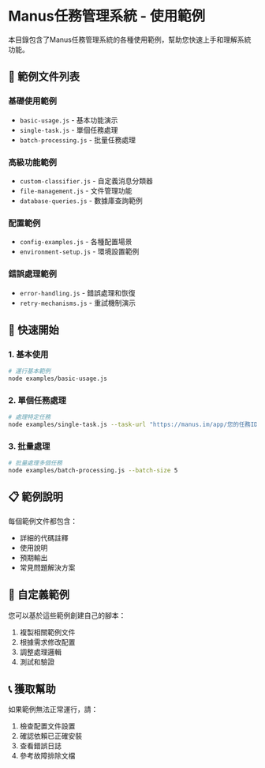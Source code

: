 # Manus任務管理系統 - 使用範例

本目錄包含了Manus任務管理系統的各種使用範例，幫助您快速上手和理解系統功能。

## 📁 範例文件列表

### 基礎使用範例
- `basic-usage.js` - 基本功能演示
- `single-task.js` - 單個任務處理
- `batch-processing.js` - 批量任務處理

### 高級功能範例
- `custom-classifier.js` - 自定義消息分類器
- `file-management.js` - 文件管理功能
- `database-queries.js` - 數據庫查詢範例

### 配置範例
- `config-examples.js` - 各種配置場景
- `environment-setup.js` - 環境設置範例

### 錯誤處理範例
- `error-handling.js` - 錯誤處理和恢復
- `retry-mechanisms.js` - 重試機制演示

## 🚀 快速開始

### 1. 基本使用
```bash
# 運行基本範例
node examples/basic-usage.js
```

### 2. 單個任務處理
```bash
# 處理特定任務
node examples/single-task.js --task-url "https://manus.im/app/您的任務ID"
```

### 3. 批量處理
```bash
# 批量處理多個任務
node examples/batch-processing.js --batch-size 5
```

## 📋 範例說明

每個範例文件都包含：
- 詳細的代碼註釋
- 使用說明
- 預期輸出
- 常見問題解決方案

## 🔧 自定義範例

您可以基於這些範例創建自己的腳本：

1. 複製相關範例文件
2. 根據需求修改配置
3. 調整處理邏輯
4. 測試和驗證

## 📞 獲取幫助

如果範例無法正常運行，請：
1. 檢查配置文件設置
2. 確認依賴已正確安裝
3. 查看錯誤日誌
4. 參考故障排除文檔

